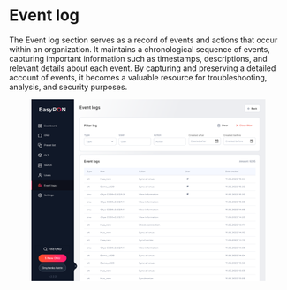 # Event log

The Event log section serves as a record of events and actions that occur within an organization. It maintains a chronological sequence of events, capturing important information such as timestamps, descriptions, and relevant details about each event. By capturing and preserving a detailed account of events, it becomes a valuable resource for troubleshooting, analysis, and security purposes.

<figure><img src=".gitbook/assets/image.png" alt="" width="563"><figcaption></figcaption></figure>
